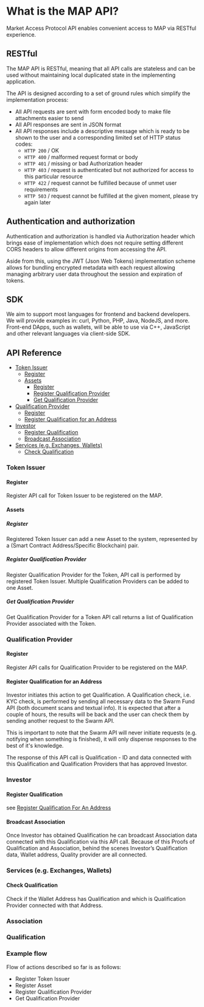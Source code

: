 
# What is the MAP API?

Market Access Protocol API enables convenient access to MAP via RESTful experience. 

## RESTful
The MAP API is RESTful, meaning that all API calls are stateless and can be used without maintaining local duplicated state in the implementing application.

The API is designed according to a set of ground rules which simplify the implementation process:

- All API requests are sent with form encoded body to make file attachments easier to send
- All API responses are sent in JSON format
- All API responses include a descriptive message which is ready to be shown to the user and a corresponding limited set of HTTP status codes:
  - `HTTP 200` / OK
  - `HTTP 400` / malformed request format or body
  - `HTTP 401` / missing or bad Authorization header
  - `HTTP 403` / request is authenticated but not authorized for access to this particular resource
  - `HTTP 422` / request cannot be fulfilled because of unmet user requirements
  - `HTTP 503` / request cannot be fulfilled at the given moment, please try again later
  
## Authentication and authorization
Authentication and authorization is handled via Authorization header which brings ease of implementation which does not require setting different CORS headers to allow different origins from accessing the API.	

Aside from this, using the JWT (Json Web Tokens) implementation scheme allows for bundling encrypted metadata with each request allowing managing arbitrary user data throughout the session and expiration of tokens.


## SDK
We aim to support most languages for frontend and backend developers. We will provide examples in: curl, Python, PHP, Java, NodeJS, and more. Front-end DApps, such as wallets, will be able to use via C++, JavaScript and other relevant languages via client-side SDK.

## API Reference

- [Token Issuer](#token-issuer)
  - [Register](#register)
  - [Assets](#assets)
    - [Register](#register-1)
    - [Register Qualification Provider](#register-qualification-provider)
    - [Get Qualification Provider](#get-qualification-provider)
- [Qualification Provider](#qualification-provider)
  - [Register](#register-2)
  - [Register Qualification for an Address](#register-qualification-for-an-address)
- [Investor](#investor)
  - [Register Qualification](#register-qualification)
  - [Broadcast Association](#broadcast-association)
- [Services (e.g. Exchanges, Wallets)](#services-eg-exchanges-wallets)
  - [Check Qualification](#check-qualification)

### Token Issuer

#### Register
Register API call for Token Issuer to be registered on the MAP.

#### Assets

##### Register
Registered Token Issuer can add a new Asset to the system, represented by a (Smart Contract Address/Specific Blockchain) pair.

##### Register Qualification Provider
Register Qualification Provider for the Token, API call is performed by registered Token Issuer. Multiple Qualification Providers can be added to one Asset. 

##### Get Qualification Provider
Get Qualification Provider for a Token API call returns a list of Qualification Provider associated with the Token.

### Qualification Provider

#### Register
Register API calls for Qualification Provider to be registered on the MAP.

#### Register Qualification for an Address
Investor initiates this action to get Qualification. A Qualification check, i.e. KYC check, is performed by sending all necessary data to the Swarm Fund API (both document scans and textual info). It is expected that after a couple of hours, the results will be back and the user can check them by sending another request to the Swarm API. 

This is important to note that the Swarm API will never initiate requests (e.g. notifying when something is finished), it will only dispense responses to the best of it's knowledge. 

The response of this API call is Qualification - ID and data connected with this Qualification and Qualification Providers that has approved Investor.

### Investor

#### Register Qualification
see [Register Qualification For An Address](#register-qualification-for-an-address)

#### Broadcast Association
Once Investor has obtained Qualification he can broadcast Association data connected with this Qualification via this API call. Because of this Proofs of Qualification and Association, behind the scenes Investor’s Qualification data, Wallet address, Quality provider are all connected.

### Services (e.g. Exchanges, Wallets)

#### Check Qualification
Check if the Wallet Address has Qualification and which is Qualification Provider connected with that Address.

### Association

### Qualification


### Example flow

Flow of actions described so far is as follows: 
- Register Token Issuer
- Register Asset
- Register Qualification Provider
- Get Qualification Provider 
